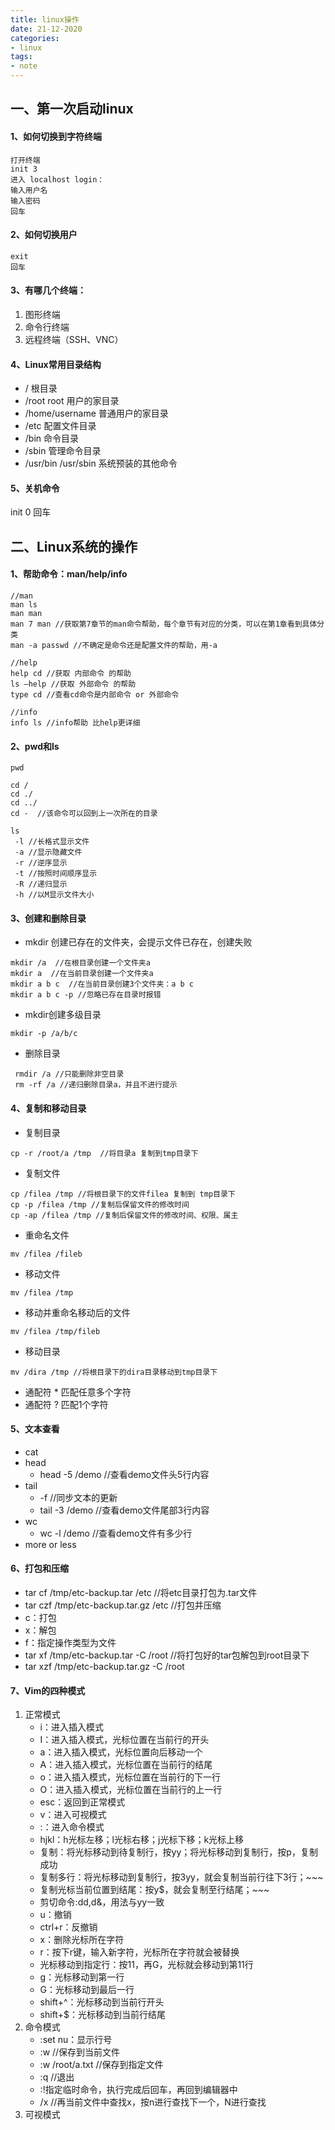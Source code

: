 ```yaml
---
title: linux操作
date: 21-12-2020
categories: 
- linux
tags:
- note
---
```


## 一、第一次启动linux

#### 1、如何切换到字符终端
```
打开终端
init 3
进入 localhost login：
输入用户名
输入密码
回车
```

#### 2、如何切换用户
```
exit
回车
```

#### 3、有哪几个终端：
1. 图形终端
2. 命令行终端
3. 远程终端（SSH、VNC）

#### 4、Linux常用目录结构
- / 根目录
- /root root 用户的家目录
- /home/username 普通用户的家目录
- /etc 配置文件目录
- /bin 命令目录
- /sbin 管理命令目录
- /usr/bin /usr/sbin 系统预装的其他命令

#### 5、关机命令
init 0
回车

## 二、Linux系统的操作

#### 1、帮助命令：man/help/info
```
//man
man ls 
man man
man 7 man //获取第7章节的man命令帮助，每个章节有对应的分类，可以在第1章看到具体分类
man -a passwd //不确定是命令还是配置文件的帮助，用-a

//help
help cd //获取 内部命令 的帮助
ls —help //获取 外部命令 的帮助
type cd //查看cd命令是内部命令 or 外部命令

//info
info ls //info帮助 比help更详细
```

#### 2、pwd和ls
```
pwd

cd /
cd ./
cd ../
cd -  //该命令可以回到上一次所在的目录

ls 
 -l //长格式显示文件
 -a //显示隐藏文件
 -r //逆序显示
 -t //按照时间顺序显示
 -R //递归显示
 -h //以M显示文件大小
```

#### 3、创建和删除目录
 - mkdir
    创建已存在的文件夹，会提示文件已存在，创建失败
 ```
 mkdir /a  //在根目录创建一个文件夹a
 mkdir a  //在当前目录创建一个文件夹a
 mkdir a b c  //在当前目录创建3个文件夹：a b c 
 mkdir a b c -p //忽略已存在目录时报错
```
 - mkdir创建多级目录
 ```
 mkdir -p /a/b/c
 ```
 - 删除目录
```
 rmdir /a //只能删除非空目录
 rm -rf /a //递归删除目录a，并且不进行提示
```

#### 4、复制和移动目录
 - 复制目录
 ```
 cp -r /root/a /tmp  //将目录a 复制到tmp目录下
```
 - 复制文件
```
cp /filea /tmp //将根目录下的文件filea 复制到 tmp目录下
cp -p /filea /tmp //复制后保留文件的修改时间
cp -ap /filea /tmp //复制后保留文件的修改时间、权限、属主
```
 - 重命名文件
```
mv /filea /fileb
```
 - 移动文件
 ```
mv /filea /tmp
```
 - 移动并重命名移动后的文件
```
mv /filea /tmp/fileb
```
 - 移动目录
```
mv /dira /tmp //将根目录下的dira目录移动到tmp目录下
```
 - 通配符 * 匹配任意多个字符
 - 通配符 ? 匹配1个字符
 
#### 5、文本查看
 - cat
 - head
    - head -5 /demo //查看demo文件头5行内容
 - tail
    - -f //同步文本的更新
    - tail -3 /demo //查看demo文件尾部3行内容
 - wc
    - wc -l /demo //查看demo文件有多少行
 - more or less
 
#### 6、打包和压缩
 - tar cf /tmp/etc-backup.tar /etc //将etc目录打包为.tar文件
 - tar czf /tmp/etc-backup.tar.gz /etc //打包并压缩
 - c：打包
 - x：解包
 - f：指定操作类型为文件
 - tar xf /tmp/etc-backup.tar -C /root //将打包好的tar包解包到root目录下
 - tar xzf /tmp/etc-backup.tar.gz -C /root
 
#### 7、Vim的四种模式
1. 正常模式
    - i：进入插入模式
    - I：进入插入模式，光标位置在当前行的开头
    - a：进入插入模式，光标位置向后移动一个
    - A：进入插入模式，光标位置在当前行的结尾
    - o：进入插入模式，光标位置在当前行的下一行
    - O：进入插入模式，光标位置在当前行的上一行
    - esc：返回到正常模式
    - v：进入可视模式
    - :：进入命令模式
    - hjkl：h光标左移；l光标右移；j光标下移；k光标上移
    - 复制：将光标移动到待复制行，按yy；将光标移动到复制行，按p，复制成功
    - 复制多行：将光标移动到复制行，按3yy，就会复制当前行往下3行；~~~
    - 复制光标当前位置到结尾：按y$，就会复制至行结尾；~~~
    - 剪切命令:dd,d&，用法与yy一致
    - u：撤销
    - ctrl+r：反撤销
    - x：删除光标所在字符
    - r：按下r键，输入新字符，光标所在字符就会被替换
    - 光标移动到指定行：按11，再G，光标就会移动到第11行
    - g：光标移动到第一行
    - G：光标移动到最后一行
    - shift+^：光标移动到当前行开头
    - shift+$：光标移动到当前行结尾
2. 命令模式
    - :set nu：显示行号
    - :w //保存到当前文件
    - :w /root/a.txt //保存到指定文件
    - :q //退出
    - :!指定临时命令，执行完成后回车，再回到编辑器中
    - /x //再当前文件中查找x，按n进行查找下一个，N进行查找
3. 可视模式